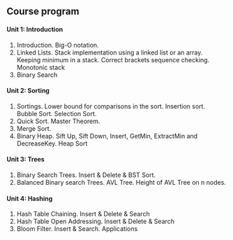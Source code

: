## Course program

#### Unit 1: Introduction
1. Introduction. Big-O notation. 
2. Linked Lists. Stack implementation using a linked list or an array. Keeping minimum in a stack. Correct brackets sequence checking. Monotonic stack
3. Binary Search

#### Unit 2: Sorting
1. Sortings. Lower bound for comparisons in the sort. Insertion sort. Bubble Sort. Selection Sort.
2. Quick Sort. Master Theorem.
3. Merge Sort.
4. Binary Heap. Sift Up, Sift Down, Insert, GetMin, ExtractMin and DecreaseKey. Heap Sort

#### Unit 3: Trees
1. Binary Search Trees. Insert & Delete & BST Sort.
2. Balanced Binary search Trees. AVL Tree. Height of AVL Tree on n nodes.

#### Unit 4: Hashing 
1. Hash Table Chaining. Insert & Delete & Search
2. Hash Table Open Addressing. Insert & Delete & Search
3. Bloom Filter. Insert & Search. Applications

